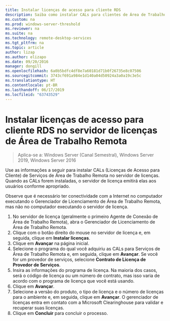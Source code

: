 ```yaml
---
title: Instalar licenças de acesso para cliente RDS
description: Saiba como instalar CALs para clientes de Área de Trabalho Remota.
ms.custom: na
ms.prod: windows-server-threshold
ms.reviewer: na
ms.suite: na
ms.technology: remote-desktop-services
ms.tgt_pltfrm: na
ms.topic: article
author: lizap
ms.author: elizapo
ms.date: 09/20/2016
manager: dongill
ms.openlocfilehash: 6a0b5bdfc4df8e7a60181d71b0f26735e8c07506
ms.sourcegitcommit: 3743cf691a984e1d140a04d50924a3a0a19c3e5c
ms.translationtype: HT
ms.contentlocale: pt-BR
ms.lasthandoff: 06/17/2019
ms.locfileid: "63743529"
---
```

# <a name="install-rds-client-access-licenses-on-the-remote-desktop-license-server"></a>Instalar licenças de acesso para cliente RDS no servidor de licenças de Área de Trabalho Remota

>Aplica-se a: Windows Server (Canal Semestral), Windows Server 2019, Windows Server 2016

Use as informações a seguir para instalar CALs (Licenças de Acesso para Cliente) de Serviços de Área de Trabalho Remota no servidor de licenças. Quando as CALs forem instaladas, o servidor de licença emitirá elas aos usuários conforme apropriado.

Observe que é necessário ter conectividade com a Internet no computador executando o Gerenciador de Licenciamento de Área de Trabalho Remota, mas não no computador executando o servidor de licença.

1. No servidor de licença (geralmente o primeiro Agente de Conexão de Área de Trabalho Remota), abra o Gerenciador de Licenciamento de Área de Trabalho Remota.
2. Clique com o botão direito do mouse no servidor de licença e, em seguida, clique em **Instalar licenças**.
3. Clique em **Avançar** na página inicial.
4. Selecione o programa do qual você adquiriu as CALs para Serviços de Área de Trabalho Remota e, em seguida, clique em **Avançar**. Se você for um provedor de serviços, selecione **Contrato de Licença de Provedor de Serviços**.
5. Insira as informações do programa de licença. Na maioria dos casos, será o código de licença ou um número de contrato, mas isso varia de acordo com o programa de licença que você está usando.
6. Clique em **Avançar**.
7. Selecione a versão do produto, o tipo de licença e o número de licenças para o ambiente e, em seguida, clique em **Avançar**. O gerenciador de licenças entra em contato com a Microsoft Clearinghouse para validar e recuperar suas licenças.
8.  Clique em **Concluir** para concluir o processo.